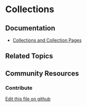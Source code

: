 # Collections

## Documentation

* [Collections and Collection Pages](https://learn.liferay.com/dxp/latest/en/content-authoring-and-management/collections-and-collection-pages.html)

## Related Topics

## Community Resources

### Contribute

[Edit this file on github](https://github.com/olafk/controlpanel-documentation-docs/blob/master/md/73en/com_liferay_asset_list_web_portlet_AssetListPortlet/view_info_list_providers.jsp.md)
